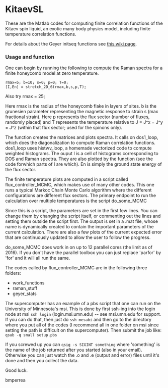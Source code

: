 # KitaevSL

These are the Matlab codes for computing finite correlation 
functions of the Kitaev spin liquid, an exotic many body physics model,
including finite temperature correlation functions.

For details about the Geyer initseq functions see [this wiki page](https://github.com/bmperrea/KitaevSL/wiki/Geyer-stats-in-Matlab).

### Usage and function

One can begin by running the following to compute the Raman spectra
for a finite honeycomb model at zero temperature.
~~~~
rmax=5; b=10; s=0; p=0; T=0;
[I,En] = stretch_2D_6(rmax,b,s,p,T);
~~~~
Also try rmax = 25;

Here rmax is the radius of the honeycomb flake in layers of sites. b is the grunesien 
parameter representing the magnetic response to strain s (max fractional strain). 
Here p represents the flux sector (number of fluxes, randomly placed) and T represents 
the temperature relative to J = J^x = J^y = J^z (within that flux sector; used for the
spinons only). 

The function creates the matrices and plots spectra. It calls on dos1_loop, which does
the diagonalization to compute Raman correlation functions. dos1_loop uses histwv_loop, 
a homemade vectorized code to compute weighted histograms. The ouput I is a cell of 
histograms corresponding to DOS and Raman spectra. They are also plotted by the 
function (see the code forwhich parts of I are which). En is simply the ground state 
energy of the flux sector.

The finite temperature plots are computed in a script called flux_controller_MCMC,
which makes use of many other codes. This one runs a typical Markoc Chain Monte 
Carlo algorithm where the different configurations are different flux sectors. 
The primary endpoint to run the calculation over multiple temperatures is the 
script do_some_MCMC

Since this is a script, the parameters are set in the first few lines. You can change
them by changing the script itself, or commenting out the lines and setting them
outside the script first. The output is set in a .mat file, whose name is dynamically
created to contain the important parameters of the current calculation. There are
also a few plots of the current expected error that are continuously updated 
to allow the user to follow the progress.
 
do_some_MCMC does work in on up to 12 parallel cores (the limit as of 2016).
If you don't have the parallel toolbox you can just replace 'parfor'
by 'for' and it will all run the same. 

The codes called by flux_controller_MCMC are in the following three folders:
- work_functions
- raman_stuff
- geyer_stats

The supercomputer has an example of a pbs script that one can run on the 
University of Minnesota's msi. This is done by first ssh-ing into the 
login node at msi `ssh login` (login.msi.umn.edu) -- see msi.umn.edu for support.
If you can do that, then just do `ssh mesabi` and then go to the directory
where you put all of the codes (I recommend all in one folder on msi since 
setting the path is difficult on the supercomputer). Then submit the job like:
`qsub -q small setup.pbs`

If you screwed up you can `qsig -s SIGINT something` where 'something' 
is the name of the job returned after you started (also in your email).
Otherwise you can just watch the .o and .e (output and error) files
until it's done and then you collect the data.

Good luck.

bmperrea

